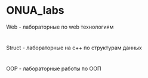 # ONUA_labs
Web - лабораторные по web технологиям 
#
Struct - лабораторные на c++ по структурам данных
#
OOP - лабораторные работы по ООП
#
